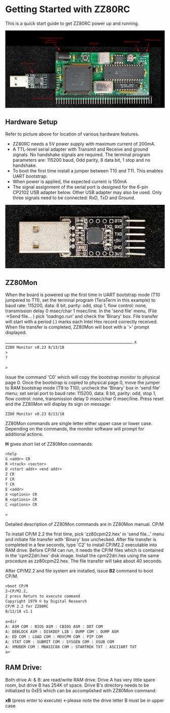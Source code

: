 # Getting Started with ZZ80RC

This is a quick start guide to get ZZ80RC power up and running.

![](../ZZ80RC_features.jpeg)
## Hardware Setup
Refer to picture above for location of various hardware features.

* ZZ80RC needs a 5V power supply with maximum current of 200mA.
* A TTL-level serial adapter with Transmit and Receive and ground signals. No handshake signals are required. The terminal program parameters are: 115200 baud, Odd parity, 8 data bit, 1 stop and no handshake.
* To boot the first time install a jumper between T10 and T11. This enables UART bootstrap.
* When power is applied, the expected current is 150mA
* The signal assignment of the serial port is designed for the 6-pin CP2102 USB adapter below. Other USB adapter may also be used. Only three signals need to be connected: RxD, TxD and Ground.

![](CP2102_adapter.jpeg)
## ZZ80Mon

When the board is powered up the first time in UART bootstrap mode (T10 jumpered to T11), set the terminal program (TeraTerm in this example) to baud rate: 115200, data: 8 bit, parity: odd, stop 1, flow control: none, transmission delay 0 msec/char 1 msec/line. In the 'send file' menu, (File →Send file… ) pick 'loadngo.run' and check the 'Binary' box. File transfer will start with a period (.) marks each Intel Hex record correctly received. When file transfer is completed, ZZ80Mon will boot with a '>' prompt displayed.
```
…………………………………………………………………………………………………………………………………………………….X
ZZ80 Monitor v0.23 8/13/18
>
?

>
```
Issue the command 'C0' which will copy the bootstrap monitor to physical page 0. Once the bootstrap is copied to physical page 0, move the jumper to RAM bootstrap mode (T9 to T10); uncheck the 'Binary' box in 'send file' menu; set serial port to baud rate: 115200, data: 8 bit, parity: odd, stop 1, flow control: none, transmission delay 0 msec/char 0 msec/line. Press reset and the ZZ80Mon will display its sign on message:
```
ZZ80 Monitor v0.23 8/13/18
```
ZZ80Mon commands are single letter either upper case or lower case. Depending on the commands, the monitor software will prompt for additional actions.

**H** gives short list of ZZ80Mon commands:
```
>help
G <addr> CR
R <track> <sector>
D <start addr> <end addr>
Z CR
F CR
T CR
E <addr>
X <options> CR
B <options> CR
C <options> CR

>
```
Detailed description of ZZ80Mon commands are in ZZ80Mon manual.
CP/M

To install CP/M 2.2 the first time, pick 'zz80cpm22.hex' in 'send file…' menu and initiate file transfer with 'Binary' box unchecked. After file transfer is completed in a few seconds, type 'C2' to install CP/M2.2 executable into RAM drive. Before CP/M can run, it needs the CP/M files which is contained in the 'cpm22dri.hex' disk image. Install the cpm22dri.hex using the same procedure as zz80cpm22.hex. The file transfer will take about 40 seconds.

After CP/M2.2 and file system are installed, issue **B2** command to boot CP/M.
```
>boot CP/M
2–CP/M2.2,
2 press Return to execute command
Copyright 1979 © by Digital Research
CP/M 2.2 for ZZ80RC
8/12/18 v1.1

a>dir
A: ASM COM : BIOS ASM : CBIOS ASM : DDT COM
A: DEBLOCK ASM : DISKDEF LIB : DUMP COM : DUMP ASM
A: ED COM : LOAD COM : MOVCPM COM : PIP COM
A: STAT COM : SUBMIT COM : SYSGEN COM : XSUB COM
A: XMODEM COM : MBASIC80 COM : STARTREK TXT : ASCIIART TXT
a>
```
## RAM Drive:

Both drive A: & B: are read/write RAM drive. Drive A has very little spare room, but drive B has 254K of space. Drive B's directory needs to be initialized to 0xE5 which can be accomplished with ZZ80Mon command:

**xB** (press enter to execute) ←please note the drive letter B must be in upper case.
